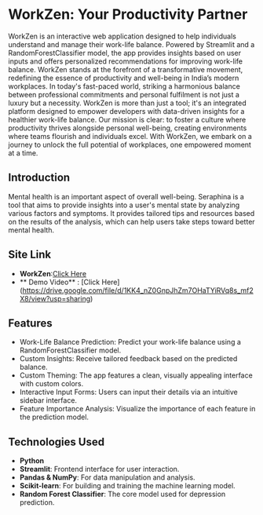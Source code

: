 
# WorkZen: Your Productivity Partner

WorkZen is an interactive web application designed to help individuals understand and manage their work-life balance. Powered by Streamlit and a RandomForestClassifier model, the app provides insights based on user inputs and offers personalized recommendations for improving work-life balance. WorkZen stands at the forefront of a transformative movement, redefining the essence of productivity and well-being in India’s modern workplaces. In today's fast-paced world, striking a harmonious balance between professional commitments and personal fulfilment is not just a luxury but a necessity. WorkZen is more than just a tool; it's an integrated platform designed to empower developers  with data-driven insights for a healthier work-life balance. Our mission is clear: to foster a culture where productivity thrives alongside personal well-being, creating environments where teams flourish and individuals excel. With WorkZen, we embark on a journey to unlock the full potential of workplaces, one empowered moment at a time.


## Introduction

Mental health is an important aspect of overall well-being. Seraphina is a tool that aims to provide insights into a user's mental state by analyzing various factors and symptoms. It provides tailored tips and resources based on the results of the analysis, which can help users take steps toward better mental health.

## Site Link
- **WorkZen**:[Click Here](https://workzendevshouse-gf9k45uspbov3nj2z7m3tr.streamlit.app/)
- ** Demo Video** : [Click Here] (https://drive.google.com/file/d/1KK4_nZ0GnpJhZm7OHaTYiRVq8s_mf2X8/view?usp=sharing)

## Features

- Work-Life Balance Prediction: Predict your work-life balance using a RandomForestClassifier model.
- Custom Insights: Receive tailored feedback based on the predicted balance.
- Custom Theming: The app features a clean, visually appealing interface with custom colors.
- Interactive Input Forms: Users can input their details via an intuitive sidebar interface.
- Feature Importance Analysis: Visualize the importance of each feature in the prediction model.

## Technologies Used

- **Python**
- **Streamlit**: Frontend interface for user interaction.
- **Pandas & NumPy**: For data manipulation and analysis.
- **Scikit-learn**: For building and training the machine learning model.
- **Random Forest Classifier**: The core model used for depression prediction.


